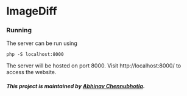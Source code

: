 # ImageDiff

### Running

The server can be run using

    php -S localhost:8000

The server will be hosted on port 8000. Visit http://localhost:8000/ to access the website.

##### This project is  maintained by [Abhinav Chennubhotla](https://github.com/PhoenixFlame101).
